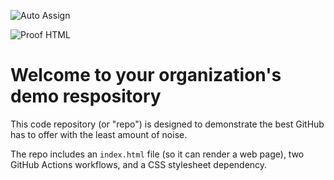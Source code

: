 ![Auto Assign](https://github.com/UomLeos-RC-WasteManagement/demo-repository/actions/workflows/auto-assign.yml/badge.svg)

![Proof HTML](https://github.com/UomLeos-RC-WasteManagement/demo-repository/actions/workflows/proof-html.yml/badge.svg)

# Welcome to your organization's demo respository
This code repository (or "repo") is designed to demonstrate the best GitHub has to offer with the least amount of noise.

The repo includes an `index.html` file (so it can render a web page), two GitHub Actions workflows, and a CSS stylesheet dependency.
